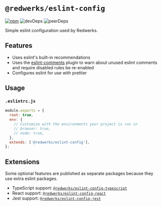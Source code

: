 # `@redwerks/eslint-config`

[![npm](https://img.shields.io/npm/v/redwerks/eslint-config)](https://www.npmjs.com/package/@redwerks/eslint-config) ![devDeps](https://img.shields.io/david/dev/redwerks/eslint-config?path=packages%2Feslint-config) ![peerDeps](https://img.shields.io/david/peer/redwerks/eslint-config?path=packages%2Feslint-config)

Simple eslint configuration used by Redwerks.

## Features

- Uses eslint's built-in recommendations
- Uses the [eslint-comments](https://www.npmjs.com/package/eslint-plugin-eslint-comments) plugin to warn about unused eslint comments and require disabled rules be re-enabled
- Configures eslint for use with prettier

## Usage

### `.eslintrc.js`

```js
module.exports = {
  root: true,
  env: {
    // Customize with the environments your project is run in
    // browser: true,
    // node: true,
  },
  extends: ['@redwerks/eslint-config'],
};
```

## Extensions

Some optional features are published as separate packages because they use extra eslint packages.

- TypeScript support: [`@redwerks/eslint-config-typescript`](https://github.com/redwerks/eslint-config/tree/master/packages/eslint-config-typescript)
- React support: [`@redwerks/eslint-config-react`](https://github.com/redwerks/eslint-config/tree/master/packages/eslint-config-react)
- Jest support: [`@redwerks/eslint-config-jest`](https://github.com/redwerks/eslint-config/tree/master/packages/eslint-config-jest)
